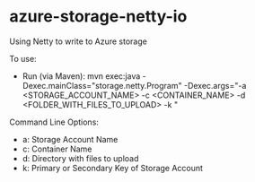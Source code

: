 # azure-storage-netty-io

Using Netty to write to Azure storage

To use:

- Run (via Maven): 
mvn exec:java -Dexec.mainClass="storage.netty.Program" -Dexec.args="-a <STORAGE_ACCOUNT_NAME> -c <CONTAINER_NAME> -d <FOLDER_WITH_FILES_TO_UPLOAD> -k <KEY>"


Command Line Options:
- a: Storage Account Name
- c: Container Name
- d: Directory with files to upload 
- k: Primary or Secondary Key of Storage Account
